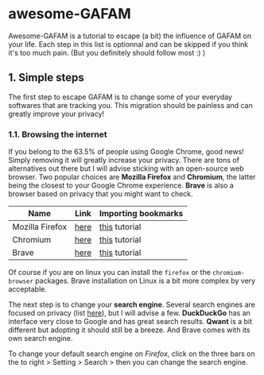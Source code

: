 # awesome-GAFAM
Awesome-GAFAM is a tutorial to escape (a bit) the influence of GAFAM on your life.
Each step in this list is optionnal and can be skipped if you think it's too much pain.
(But you definitely should follow most :) )

## 1. Simple steps

The first step to escape GAFAM is to change some of your everyday softwares that are tracking you.
This migration should be painless and can greatly improve your privacy!

### 1.1. Browsing the internet

If you belong to the 63.5% of people using Google Chrome, good news! Simply removing it will greatly increase your privacy.
There are tons of alternatives out there but I will advise sticking with an open-source web browser.
Two popular choices are **Mozilla Firefox** and **Chromium**, the latter being the closest to your Google Chrome experience.
**Brave** is also a browser based on privacy that you might want to check.

| Name | Link | Importing bookmarks |
| --- | --- | --- |
| Mozilla Firefox | [here](https://www.mozilla.org/en-US/firefox/download/thanks/) | [this](https://www.howtogeek.com/810747/import-chrome-bookmarks-to-firefox/) tutorial |
| Chromium | [here](https://www.chromium.org/getting-involved/download-chromium/) | [this](https://techwiser.com/export-bookmarks-from-google-chrome/) tutorial |
| Brave | [here](https://brave.com/linux/#release-channel-installation) | [this](https://techwiser.com/export-bookmarks-from-google-chrome/) tutorial |

Of course if you are on linux you can install the `firefox` or the `chromium-browser` packages.
Brave installation on Linux is a bit more complex by very acceptable.

The next step is to change your **search engine**. Several search engines are focused on privacy (list [here](https://restoreprivacy.com/private-search-engine/)), but I will advise a few.
**DuckDuckGo** has an interface very close to Google and has great search results.
**Qwant** is a bit different but adopting it should still be a breeze. And Brave comes with its own search engine.

To change your default search engine on *Firefox*, click on the three bars on the to right > Setting > Search > then you can change the search engine.
